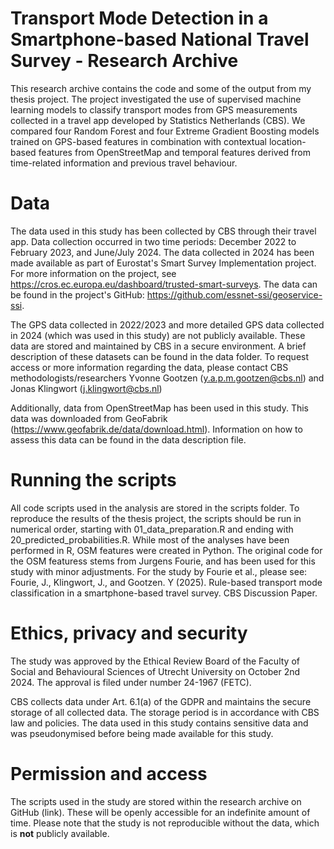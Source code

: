 
# Transport Mode Detection in a Smartphone-based National Travel Survey - Research Archive

This research archive contains the code and some of the output from my thesis project. The project investigated the use of supervised machine learning models to classify transport modes from GPS measurements collected in a travel app developed by Statistics Netherlands (CBS). We compared four Random Forest and four Extreme Gradient Boosting models trained on GPS-based features in combination with contextual location-based features from OpenStreetMap and temporal features derived from time-related information and previous travel behaviour.


# Data

The data used in this study has been collected by CBS through their travel app. Data collection occurred in two time periods: December 2022 to February 2023, and June/July 2024. The data collected in 2024 has been made available as part of Eurostat's Smart Survey Implementation project. For more information on the project, see https://cros.ec.europa.eu/dashboard/trusted-smart-surveys. The data can be found in the project's GitHub: https://github.com/essnet-ssi/geoservice-ssi.

The GPS data collected in 2022/2023 and more detailed GPS data collected in 2024 (which was used in this study) are not publicly available. These data are stored and maintained by CBS in a secure environment. A brief description of these datasets can be found in the data folder. To request access or more information regarding the data, please contact CBS methodologists/researchers Yvonne Gootzen (y.a.p.m.gootzen@cbs.nl) and Jonas Klingwort (j.klingwort@cbs.nl)

Additionally, data from OpenStreetMap has been used in this study. This data was downloaded from GeoFabrik (https://www.geofabrik.de/data/download.html). Information on how to assess this data can be found in the data description file.

# Running the scripts

All code scripts used in the analysis are stored in the scripts folder. To reproduce the results of the thesis project, the scripts should be run in numerical order, starting with 01_data_preparation.R and ending with 20_predicted_probabilities.R. While most of the analyses have been performed in R, OSM features were created in Python. The original code for the OSM featuress stems from Jurgens Fourie, and has been used for this study with minor adjustments. For the study by Fourie et al., please see: Fourie, J., Klingwort, J., and Gootzen. Y (2025). Rule-based transport mode classification in a smartphone-based travel survey. CBS Discussion Paper. 


# Ethics, privacy and security

The study was approved by the Ethical Review Board of the Faculty of Social and Behavioural Sciences of Utrecht University on October 2nd 2024. The approval is filed under number 24-1967 (FETC).

CBS collects data under Art. 6.1(a) of the GDPR and maintains the secure storage of all collected data. The storage period is in accordance with CBS law and policies. The data used in this study contains sensitive data and was pseudonymised before being made available for this study.


# Permission and access

The scripts used in the study are stored within the research archive on GitHub (link). These will be openly accessible for an indefinite amount of time. Please note that the study is not reproducible without the data, which is **not** publicly available.
